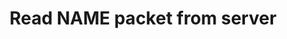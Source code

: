 ---
name: Read packet from server
about: Add packet handling from server
title: "Read NAME packet from server"
labels: protocol, client
assignees: ''

---